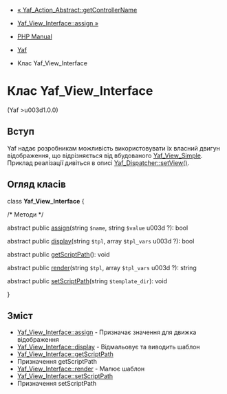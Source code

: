 - [« Yaf_Action_Abstract::getControllerName](yaf-controller-abstract.getcontrollername.md)
- [Yaf_View_Interface::assign »](yaf-view-interface.assign.md)

- [PHP Manual](index.md)
- [Yaf](book.yaf.md)
- Клас Yaf_View_Interface

# Клас Yaf_View_Interface

(Yaf \>u003d1.0.0)

## Вступ

Yaf надає розробникам можливість використовувати їх власний
двигун відображення, що відрізняється від вбудованого
[Yaf_View_Simple](class.yaf-view-simple.md). Приклад реалізації
дивіться в описі
[Yaf_Dispatcher::setView()](yaf-dispatcher.setview.md).

## Огляд класів

class **Yaf_View_Interface** {

/\* Методи \*/

abstract public [assign](yaf-view-interface.assign.md)(string `$name`,
string `$value` u003d ?): bool

abstract public [display](yaf-view-interface.display.md)(string
`$tpl`, array `$tpl_vars` u003d ?): bool

abstract public
[getScriptPath](yaf-view-interface.getscriptpath.md)(): void

abstract public [render](yaf-view-interface.render.md)(string `$tpl`,
array `$tpl_vars` u003d ?): string

abstract public
[setScriptPath](yaf-view-interface.setscriptpath.md)(string
`$template_dir`): void

}

## Зміст

- [Yaf_View_Interface::assign](yaf-view-interface.assign.md) -
Призначає значення для движка відображення
- [Yaf_View_Interface::display](yaf-view-interface.display.md) -
Відмальовує та виводить шаблон
- [Yaf_View_Interface::getScriptPath](yaf-view-interface.getscriptpath.md)
- Призначення getScriptPath
- [Yaf_View_Interface::render](yaf-view-interface.render.md) -
Малює шаблон
- [Yaf_View_Interface::setScriptPath](yaf-view-interface.setscriptpath.md)
- Призначення setScriptPath
